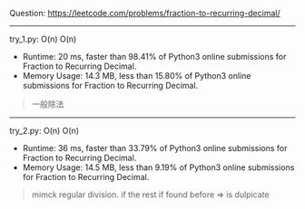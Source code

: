 Question: https://leetcode.com/problems/fraction-to-recurring-decimal/

---

try_1.py: O(n) O(n)
* Runtime: 20 ms, faster than 98.41% of Python3 online submissions for Fraction to Recurring Decimal.
* Memory Usage: 14.3 MB, less than 15.80% of Python3 online submissions for Fraction to Recurring Decimal.

> 一般除法

---

try_2.py: O(n) O(n)

* Runtime: 36 ms, faster than 33.79% of Python3 online submissions for Fraction to Recurring Decimal.
* Memory Usage: 14.5 MB, less than 9.19% of Python3 online submissions for Fraction to Recurring Decimal.

> mimck regular division.
> if the rest if found before => is dulpicate